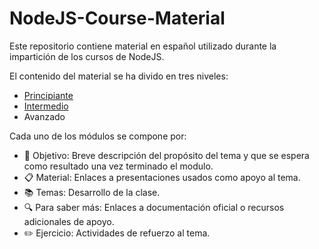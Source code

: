 # NodeJS-Course-Material

Este repositorio contiene material en español utilizado durante la impartición de los cursos de NodeJS.

El contenido del material se ha divido en tres niveles:

- [Principiante](01_principiante/README.MD)
- [Intermedio](02_intermedio/README.md)
- Avanzado

Cada uno de los módulos se compone por:

- :book: Objetivo: Breve descripción del propósito del tema y que se espera como resultado una vez terminado el modulo.
- :clipboard: Material: Enlaces a presentaciones usados como apoyo al tema.
- :books: Temas: Desarrollo de la clase.
- :mag: Para saber más: Enlaces a documentación oficial o recursos adicionales de apoyo.
- :pencil2: Ejercicio: Actividades de refuerzo al tema.
